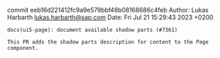commit eeb16d221412fc9a9e579bbf48b08168686c4feb
Author: Lukas Harbarth <lukas.harbarth@sap.com>
Date:   Fri Jul 21 15:29:43 2023 +0200

    docs(ui5-page): document available shadow parts (#7361)
    
    This PR adds the shadow parts description for content to the Page component.
